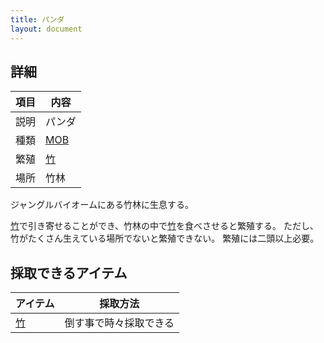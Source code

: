 ```yaml
---
title: パンダ
layout: document
---
```

## 詳細

|項目|内容|
|---|---|
|説明|パンダ|
|種類|[MOB](MOB)|
|繁殖|[竹](竹)|
|場所|竹林|

ジャングルバイオームにある竹林に生息する。

[竹](竹)で引き寄せることができ、竹林の中で[竹](竹)を食べさせると繁殖する。
ただし、竹がたくさん生えている場所でないと繁殖できない。
繁殖には二頭以上必要。

## 採取できるアイテム

|アイテム|採取方法|
|---|---|
|[竹](竹)|倒す事で時々採取できる|
